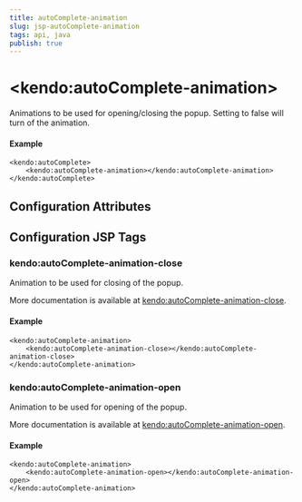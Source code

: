 ```yaml
---
title: autoComplete-animation
slug: jsp-autoComplete-animation
tags: api, java
publish: true
---
```


# \<kendo:autoComplete-animation\>

Animations to be used for opening/closing the popup. Setting to false will turn of the animation.

#### Example
    <kendo:autoComplete>
        <kendo:autoComplete-animation></kendo:autoComplete-animation>
    </kendo:autoComplete>

## Configuration Attributes


##  Configuration JSP Tags

### kendo:autoComplete-animation-close

Animation to be used for closing of the popup.

More documentation is available at [kendo:autoComplete-animation-close](autocomplete/animation-close).

#### Example

    <kendo:autoComplete-animation>
        <kendo:autoComplete-animation-close></kendo:autoComplete-animation-close>
    </kendo:autoComplete-animation>

### kendo:autoComplete-animation-open

Animation to be used for opening of the popup.

More documentation is available at [kendo:autoComplete-animation-open](autocomplete/animation-open).

#### Example

    <kendo:autoComplete-animation>
        <kendo:autoComplete-animation-open></kendo:autoComplete-animation-open>
    </kendo:autoComplete-animation>

